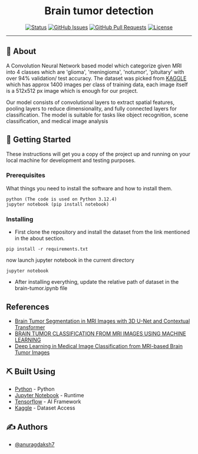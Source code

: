 <h1 align="center">Brain tumor detection</h1>

<div align="center">

[![Status](https://img.shields.io/badge/status-active-success.svg)]()
[![GitHub Issues](https://img.shields.io/github/issues/anuragdaksh7/brain-tumor)](https://github.com/anuragdaksh7/brain-tumor/issues)
[![GitHub Pull Requests](https://img.shields.io/github/issues-pr/anuragdaksh7/brain-tumor)](https://github.com/kylelobo/The-Documentation-Compendium/pulls)
[![License](https://img.shields.io/badge/license-MIT-blue.svg)](/LICENSE)

</div>

---

## 🧐 About <a name = "about"></a>

A Convolution Neural Network based model which categorize given MRI into 4 classes which are 'glioma', 'meningioma', 'notumor', 'pituitary' with over 94% validation/ test accuracy. The dataset was picked from [KAGGLE](https://www.kaggle.com/datasets/masoudnickparvar/brain-tumor-mri-dataset) which has approx 1400 images per class of training data, each image itself is a 512x512 px image which is enough for our project.<br/>

Our model consists of convolutional layers to extract spatial features, pooling layers to reduce dimensionality, and fully connected layers for classification. The model is suitable for tasks like object recognition, scene classification, and medical image analysis

## 🏁 Getting Started <a name = "getting_started"></a>

These instructions will get you a copy of the project up and running on your local machine for development and testing purposes.

### Prerequisites

What things you need to install the software and how to install them.

```
python (The code is used on Python 3.12.4)
jupyter notebook (pip install notebook)
```

### Installing
- First clone the repository and install the dataset from the link mentioned in the about section.

```
pip install -r requirements.txt
```

now launch jupyter notebook in the current directory

```
jupyter notebook
```
- After installing everything, update the relative path of dataset in the brain-tumor.ipynb file

## References
- [Brain Tumor Segmentation in MRI Images with 3D U-Net and Contextual Transformer](https://arxiv.org/pdf/2407.08470)
- [BRAIN TUMOR CLASSIFICATION FROM MRI IMAGES USING MACHINE LEARNING](https://arxiv.org/pdf/2407.10630)
- [Deep Learning in Medical Image Classification from MRI-based Brain Tumor Images](https://arxiv.org/pdf/2408.00636)


## ⛏️ Built Using <a name = "built_using"></a>

- [Python](https://python.org/) - Python
- [Jupyter Notebook](https://jupyter.org/) - Runtime
- [Tensorflow](https://www.tensorflow.org/) - AI Framework
- [Kaggle](https://www.kaggle.com//) - Dataset Access

## ✍️ Authors <a name = "authors"></a>

- [@anuragdaksh7](https://github.com/anuragdaksh7)

